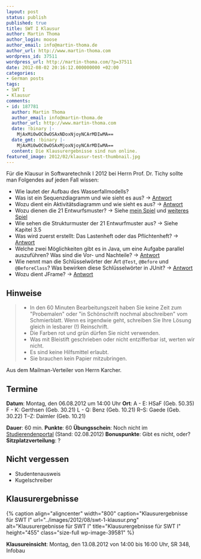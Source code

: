 ```yaml
---
layout: post
status: publish
published: true
title: SWT I Klausur
author: Martin Thoma
author_login: moose
author_email: info@martin-thoma.de
author_url: http://www.martin-thoma.com
wordpress_id: 37511
wordpress_url: http://martin-thoma.com/?p=37511
date: 2012-08-02 20:16:12.000000000 +02:00
categories:
- German posts
tags:
- SWT I
- Klausur
comments:
- id: 187781
  author: Martin Thoma
  author_email: info@martin-thoma.de
  author_url: http://www.martin-thoma.com
  date: !binary |-
    MjAxMi0wOC0wOSAxNDoxNjoyNCArMDIwMA==
  date_gmt: !binary |-
    MjAxMi0wOC0wOSAxMjoxNjoyNCArMDIwMA==
  content: Die Klausurergebnisse sind nun online.
featured_image: 2012/02/klausur-test-thumbnail.jpg
---
```

F&uuml;r die Klausur in Softwaretechnik I 2012 bei Herrn Prof. Dr. Tichy sollte man Folgendes auf jeden Fall wissen:
<ul>
  <li>Wie lautet der Aufbau des Wasserfallmodells?</li>
  <li>Was ist ein Sequenzdiagramm und wie sieht es aus?  &rarr; <a href="http://de.wikipedia.org/wiki/Sequenzdiagramm">Antwort</a></li>
  <li>Wozu dient ein Aktivit&auml;tsdiagramm und wie sieht es aus? &rarr; <a href="http://de.wikipedia.org/wiki/Aktivit%C3%A4tsdiagramm">Antwort</a></li>
  <li>Wozu dienen die 21 Entwurfsmuster? &rarr; Siehe <a href="http://www.jetpunk.com/user-quizzes/27013/entwurfsmuster">mein Spiel</a> und <a href="http://www.vincehuston.org/dp/patterns_quiz.html">weiteres Spiel</a></li>
  <li>Wie sehen die Strukturmuster der 21 Entwurfmuster aus? &rarr; Siehe Kapitel 3.5</li>
  <li>Was wird zuerst erstellt: Das Lastenheft oder das Pflichtenheft?  &rarr; <a href="http://de.wikipedia.org/wiki/Lastenheft">Antwort</a></li>
  <li>Welche zwei M&ouml;glichkeiten gibt es in Java, um eine Aufgabe parallel auszuf&uuml;hren? Was sind die Vor- und Nachteile?  &rarr; <a href="http://stackoverflow.com/a/11774135/562769">Antwort</a></li>
  <li>Wie nennt man die Schl&uuml;sselw&ouml;rter der Art <code>@Test</code>, <code>@Before</code> und <code>@BeforeClass</code>? Was bewirken diese Schl&uuml;sselw&ouml;rter in JUnit? &rarr; <a href="http://www.vogella.com/articles/JUnit/article.html#usingjunit_annotations">Antwort</a></li>
  <li>Wozu dient JFrame? &rarr; <a href="http://martin-thoma.com/how-to-use-swing/" title="Swing I: How to use Swing">Antwort</a></li>
</ul>

<h2>Hinweise</h2>
<blockquote><ul>
<li>In den 60 Minuten Bearbeitungszeit haben Sie keine Zeit zum
"Probemalen" oder "in Sch&ouml;nschrift nochmal abschreiben" vom
Schmierblatt. Wenn es irgendwie geht, schreiben Sie Ihre L&ouml;sung gleich
in lesbarer (!) Reinschrift.</li>
<li>Die Farben rot und gr&uuml;n d&uuml;rfen Sie nicht verwenden.</li>
<li>Was mit Bleistift geschrieben oder nicht entzifferbar ist, werten wir nicht.</li>
<li>Es sind keine Hilfsmittel erlaubt.</li>
<li>Sie brauchen kein Papier mitzubringen.</li>
</ul></blockquote>
Aus dem Mailman-Verteiler von Herrn Karcher.

<h2>Termine</h2>
<strong>Datum</strong>: Montag, den 06.08.2012 um 14:00 Uhr
<strong>Ort</strong>: 
A - E: HSaF (Geb. 50.35)
F - K: Gerthsen (Geb. 30.21)
L - Q: Benz (Geb. 10.21)
R&ndash;S: Gaede (Geb. 30.22)
T&ndash;Z: Daimler (Geb. 10.21)

<strong>Dauer</strong>: 60 min.
<strong>Punkte</strong>: 60
<strong>&Uuml;bungsschein</strong>: Noch nicht im <a href="https://studium.kit.edu">Studierendenportal</a> (Stand: 02.08.2012)
<strong>Bonuspunkte</strong>: Gibt es nicht, oder?
<strong>Sitzplatzverteilung</strong>: ?

<h2>Nicht vergessen</h2>
<ul>
	<li>Studentenausweis</li>
	<li>Kugelschreiber</li>
</ul>

<h2>Klausurergebnisse</h2>
{% caption align="aligncenter" width="800" caption="Klausurergebnisse f&uuml;r SWT I" url="../images/2012/08/swt-1-klausur.png" alt="Klausurergebnisse f&uuml;r SWT I" title="Klausurergebnisse f&uuml;r SWT I" height="455" class="size-full wp-image-39581" %}

<strong>Klausureinsicht</strong>: Montag, den 13.08.2012 von 14:00 bis 16:00 Uhr, SR 348, Infobau

